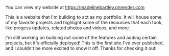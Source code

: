 You can view my website at https://madelinebartley.onrender.com

This is a website that I'm building to act as my portfolio. It will house some of my favorite projects and highlight some of the resources that each took, like progess updates, related photos and videos, and more. 

I'm still working on building out some of the features and adding certain projects, but it's officially deployed! This is the first site I've ever published, and I couldn't be more excited to show it off. Thanks for checking it out!

